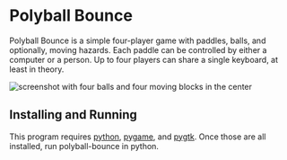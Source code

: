 # Polyball Bounce

Polyball Bounce is a simple four-player game with paddles, balls, and
optionally, moving hazards. Each paddle can be controlled by either a
computer or a person. Up to four players can share a single keyboard,
at least in theory.

![screenshot with four balls and four moving blocks in the
center](screenshot-4-balls-4-moving-blocks.png)

## Installing and Running

This program requires [python](https://python.org/),
[pygame](https://pygame.org/), and [pygtk](http://www.pygtk.org/).
Once those are all installed, run polyball-bounce in python.
